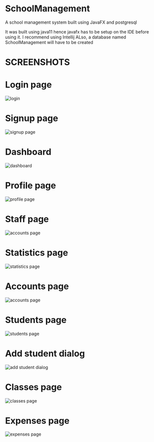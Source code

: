 # SchoolManagement
A school management system built using JavaFX and postgresql

It was built using java11 hence javafx has to be setup on the IDE before using it.
I recommend using Intellij
ALso, a database named SchoolManagement will have to be created

# SCREENSHOTS

# Login page
![login](screenshots/login.png)

# Signup page
![signup page](screenshots/signup.png)

# Dashboard
![dashboard](screenshots/dashboard.png)

# Profile page
![profile page](screenshots/profile.png)

# Staff page
![accounts page](screenshots/staff.png)

# Statistics page
![statistics page](screenshots/statisctics.png)

# Accounts page
![accounts page](screenshots/account.png)

# Students page
![students page](screenshots/students.png)

# Add student dialog
![add student dialog](screenshots/add_student.png)

# Classes page
![classes page](screenshots/classes.png)

# Expenses page
![expenses page](screenshots/expenses.png)
